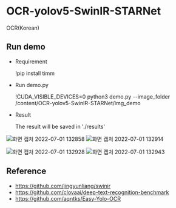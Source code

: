 # OCR-yolov5-SwinIR-STARNet
OCR(Korean)


Run demo
---------------------------------------------------------------------
- Requirement

  !pip install timm

- Run demo.py

  !CUDA_VISIBLE_DEVICES=0 python3 demo.py --image_folder /content/OCR-yolov5-SwinIR-STARNet/img_demo

- Result

  The result will be saved in './results'

![화면 캡처 2022-07-01 132858](https://user-images.githubusercontent.com/106142675/176823623-75577035-8665-422f-98d6-e2c7ef6a6585.png)      ![화면 캡처 2022-07-01 132914](https://user-images.githubusercontent.com/106142675/176823644-3c561dd8-2f12-4491-becf-27a649b7b623.png)

![화면 캡처 2022-07-01 132928](https://user-images.githubusercontent.com/106142675/176823718-f1feb1e7-1b06-470a-9953-504434193c87.png)
![화면 캡처 2022-07-01 132943](https://user-images.githubusercontent.com/106142675/176823734-b1041d80-7b77-4e39-89b4-447fc23dc0f5.png)

Reference
---------------------------------------------------------------------
- https://github.com/jingyunliang/swinir
- https://github.com/clovaai/deep-text-recognition-benchmark
- https://github.com/aqntks/Easy-Yolo-OCR
